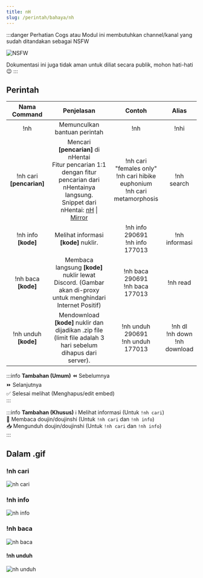 ```yaml
---
title: nH
slug: /perintah/bahaya/nh
---
```


:::danger Perhatian
Cogs atau Modul ini membutuhkan channel/kanal yang sudah ditandakan sebagai NSFW

![NSFW](https://p.ihateani.me/kpxflmej.png)

Dokumentasi ini juga tidak aman untuk diliat secara publik, mohon hati-hati :wink:
:::

## Perintah

| Nama Command | Penjelasan |  Contoh  | Alias |
|:------------:|:----------:|:--------:|:-----:|
| !nh | Memunculkan bantuan perintah | !nh | !nhi |
| !nh cari **[pencarian]** | Mencari **[pencarian]** di nHentai<br />Fitur pencarian 1:1 dengan  fitur pencarian dari nHentainya langsung.<br />Snippet dari nHentai: [nH](https://nhentai.net/info/) \| [Mirror](https://p.ihateani.me/KME6L.html) | !nh cari "females only"<br />!nh cari hibike euphonium<br />!nh cari metamorphosis | !nh search |
| !nh info **[kode]** | Melihat informasi **[kode]** nuklir. | !nh info 290691<br />!nh info 177013 | !nh informasi |
| !nh baca **[kode]** | Membaca langsung **[kode]** nuklir lewat Discord. (Gambar akan di-proxy untuk menghindari Internet Positif) | !nh baca 290691<br />!nh baca 177013 | !nh read |
| !nh unduh **[kode]** | Mendownload **[kode]** nuklir dan dijadikan .zip file (limit file adalah 3 hari sebelum dihapus dari server). | !nh unduh 290691<br />!nh unduh 177013 | !nh dl<br />!nh down<br />!nh download |

:::info **Tambahan (Umum)**
:rewind: Sebelumnya<br />
:fast_forward: Selanjutnya<br />
:white_check_mark: Selesai melihat (Menghapus/edit embed)<br />
:::

:::info **Tambahan (Khusus)**
:information_source: Melihat informasi (Untuk `!nh cari`)<br />
:book: Membaca doujin/doujinshi (Untuk `!nh cari` dan `!nh info`)<br />
:inbox_tray: Mengunduh doujin/doujinshi (Untuk `!nh cari` dan `!nh info`)<br />
:::


## Dalam .gif

### !nh cari
![nh cari](https://p.ihateani.me/pzrhltet.gif)

### !nh info
![nh info](https://p.ihateani.me/yranbctf.gif)

### !nh baca
![nh baca](https://p.ihateani.me/lknxysak.gif)

#### !nh unduh
![nh unduh](https://p.ihateani.me/cdfmbpju.gif)
